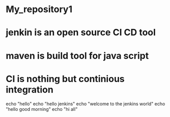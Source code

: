 # My_repository1
# jenkin is an open source CI CD tool
# maven is build tool for java script
# CI is nothing but continious integration
echo "hello"
echo "hello jenkins"
echo "welcome to the jenkins world"
echo "hello good morning"
echo "hi all"
